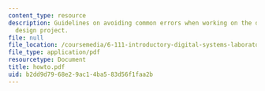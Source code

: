 ```yaml
---
content_type: resource
description: Guidelines on avoiding common errors when working on the digital system
  design project.
file: null
file_location: /coursemedia/6-111-introductory-digital-systems-laboratory-spring-2006/b2dd9d7968e29ac14ba583d56f1faa2b_howto.pdf
file_type: application/pdf
resourcetype: Document
title: howto.pdf
uid: b2dd9d79-68e2-9ac1-4ba5-83d56f1faa2b
---
```

